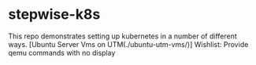 # stepwise-k8s

This repo demonstrates setting up kubernetes in a number of different ways.
[Ubuntu Server Vms on UTM(./ubuntu-utm-vms/)]
Wishlist: Provide qemu commands with no display
